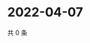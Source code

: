 # 2022-04-07

共 0 条

<!-- BEGIN WEIBO -->
<!-- 最后更新时间 Thu Apr 07 2022 06:13:02 GMT+0800 (China Standard Time) -->

<!-- END WEIBO -->
